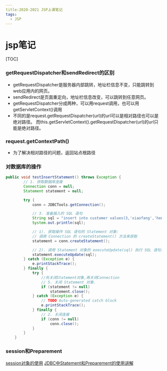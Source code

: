 ```yaml
---
title:2020-2021 JSP上课笔记
tags:
  - JSP
---
```

# jsp笔记
[TOC] 
### getRequestDispatcher和sendRedirect的区别

-  getRequestDispatcher是服务器内部跳转，地址栏信息不变，只能跳转到web应用内的网页。 
-  sendRedirect是页面重定向，地址栏信息改变，可以跳转到任意网页。
-  getRequestDispatcher分成两种，可以用request调用，也可以用getServletContext()调用 
- 不同的是request.getRequestDispatcher(url)的url可以是相对路径也可以是绝对路径。 而this.getServletContext().getRequestDispatcher(url)的url只能是绝对路径。
### request.getContextPath()
- 为了解决相对路径的问题，返回站点根路径
### 对数据库的操作
```java
public void testInsertStatement() throws Exception {
        // 1. 获取数据库连接
        Connection conn = null;
        Statement statement = null;

        try {
            conn = JDBCTools.getConnection();

            // 3. 准备插入的 SQL 语句
            String sql = "insert into customer values(3,'xiaofang','henan',356)";
            System.out.println(sql);

            // 1). 获取操作 SQL 语句的 Statement 对象:
            // 调用 Connection 的 createStatement() 方法来获取
            statement = conn.createStatement();

            // 2). 调用 Statement 对象的 executeUpdate(sql) 执行 SQL 语句进行插入，executeQuery只能用于查询，execute方法才可以执行insert，update，delete操作。
            statement.executeUpdate(sql);
        } catch (Exception e) {
            e.printStackTrace();
        } finally {
            try {
	            //先关闭Statement对象,再关闭Connection
                // 5. 关闭 Statement 对象.
                if (statement != null)
                    statement.close();
            } catch (Exception e) {
                // TODO Auto-generated catch block
                e.printStackTrace();
            } finally {
                // 2. 关闭连接
                if (conn != null)
                    conn.close();
            }
        }
    }
```
### session和Preparement
[session对象的使用](https://www.cnblogs.com/zhangquan-yw/p/9612641.html)
[JDBC中Statement和Preparement的使用讲解](https://www.jb51.net/article/153997.htm)
